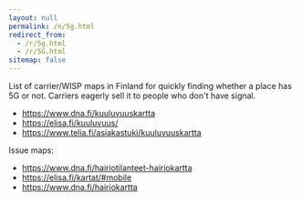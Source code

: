 ```yaml
---
layout: null
permalink: /n/5g.html
redirect_from:
  - /r/5g.html
  - /r/5G.html
sitemap: false
---
```


List of carrier/WISP maps in Finland for quickly finding whether a place
has 5G or not. Carriers eagerly sell it to people who don't have signal.

* https://www.dna.fi/kuuluvuuskartta
* https://elisa.fi/kuuluvuus/
* https://www.telia.fi/asiakastuki/kuuluvuuskartta

Issue maps:

* https://www.dna.fi/hairiotilanteet-hairiokartta
* https://elisa.fi/kartat/#mobile
* https://www.dna.fi/hairiokartta
